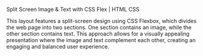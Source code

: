 Split Screen Image & Text with CSS Flex | HTML CSS

This layout features a split-screen design using CSS Flexbox, which divides the web page into two sections. One section contains an image, while the other section contains text. This approach allows for a visually appealing presentation where the image and text complement each other, creating an engaging and balanced user experience.
